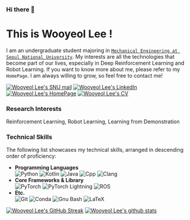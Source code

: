 ### Hi there 👋

# This is Wooyeol Lee !
I am an undergraduate student majoring in [`Mechanical Engineering at Seoul National University`](https://me.snu.ac.kr/en). My interests are all the technologies that become part of our lives, especially in Deep Reinforcement Learning and Robot Learning. If you want to know more about me, please refer to my `HomePage`. I am always willing to grow, so feel free to contact me!

[![Wooyeol Lee's SNU mail](https://img.shields.io/badge/Gmail-D14836?style=for-the-badge&logo=gmail&logoColor=white)](mailto:wooyeol0519@snu.ac.kr)
[![Wooyeol Lee's LinkedIn](https://img.shields.io/badge/LinkedIn-0077B5?style=for-the-badge&logo=linkedin&logoColor=white)](https://www.linkedin.com/in/이우열-8933b9230)
[![Wooyeol Lee's HomePage](https://img.shields.io/badge/HomePage-000000?style=for-the-badge&logo=About.me&logoColor=white)](https://thisiswooyeol.github.io)
[![Wooyeol Lee's CV](https://img.shields.io/badge/CV-000000?style=for-the-badge)](https://thisiswooyeol.github.io/assets/pdf/WooyeolLee_CV.pdf)


### Research Interests
Reinforcement Learning, Robot Learning, Learning from Demonstration


### Technical Skills
The following list showcases my technical skills, arranged in descending order of proficiency:
* **Programming Languages**<br/>
![Python](https://img.shields.io/badge/Python-3776AB?style=for-the-badge&logo=python&logoColor=white)
![Kotlin](https://img.shields.io/badge/kotlin-%237F52FF.svg?style=for-the-badge&logo=kotlin&logoColor=white)
![Java](https://img.shields.io/badge/Java-ED8B00?style=for-the-badge&logo=openjdk&logoColor=white)
![Cpp](https://img.shields.io/badge/C%2B%2B-00599C?style=for-the-badge&logo=c%2B%2B&logoColor=white)
![Clang](https://img.shields.io/badge/C-00599C?style=for-the-badge&logo=c&logoColor=white)
* **Core Frameworks & Library**<br/>
![PyTorch](https://img.shields.io/badge/PyTorch-EE4C2C?style=for-the-badge&logo=pytorch&logoColor=white)
![PyTorch Lightning](https://img.shields.io/badge/PyTorch%20Lightning-792DE4?style=for-the-badge&logo=lightning&logoColor=white)
![ROS](https://img.shields.io/badge/ROS-22314E?style=for-the-badge&logo=ROS&logoColor=white) 
* **Etc.**<br/>
![Git](https://img.shields.io/badge/GIT-E44C30?style=for-the-badge&logo=git&logoColor=white)
![Conda](https://img.shields.io/badge/conda-342B029.svg?&style=for-the-badge&logo=anaconda&logoColor=white)
![Gnu Bash](https://img.shields.io/badge/GNU%20Bash-4EAA25?style=for-the-badge&logo=GNU%20Bash&logoColor=white)
![LaTeX](https://img.shields.io/badge/latex-%23008080.svg?style=for-the-badge&logo=latex&logoColor=white)

<!-- TODO skills!!
![Rust](https://img.shields.io/badge/rust-%23000000.svg?style=for-the-badge&logo=rust&logoColor=white)
![OCaml](https://img.shields.io/badge/OCaml-%23E98407.svg?style=for-the-badge&logo=ocaml&logoColor=white)
![Docker](https://img.shields.io/badge/docker-%230db7ed.svg?style=for-the-badge&logo=docker&logoColor=white)
![Kubernetes](https://img.shields.io/badge/kubernetes-%23326ce5.svg?style=for-the-badge&logo=kubernetes&logoColor=white)
+ JAX, Mojo language

* IF AVAILABLE *
![Go](https://img.shields.io/badge/go-%2300ADD8.svg?style=for-the-badge&logo=go&logoColor=white)
-->


<!-- ![Wooyeol Lee's github stats](https://github-readme-stats.vercel.app/api?username=thisisWooyeol&show_icons=true&rank_icon=github&theme=default) -->
[![Wooyeol Lee's GitHub Streak](https://streak-stats.demolab.com?user=thisiswooyeol&theme=tokyonight-duo)](https://git.io/streak-stats)
[![Wooyeol Lee's github stats](https://github-readme-stats.vercel.app/api/top-langs/?username=thisiswooyeol&size_weight=0.5&count_weight=0.5&langs_count=8&layout=compact&theme=tokyonight-duo)](https://github.com/thisisWooyeol)
<!-- [![Wooyeol Lee's GitHub profile summary](https://github-profile-trophy.vercel.app/?username=thisiswooyeol&theme=tokyonight-duo)](https://github.com/thisisWooyeol) -->



<!--
**thisisWooyeol/thisisWooyeol** is a ✨ _special_ ✨ repository because its `README.md` (this file) appears on your GitHub profile.

Here are some ideas to get you started:

- 🔭 I’m currently working on ...
- 🌱 I’m currently learning ...
- 👯 I’m looking to collaborate on ...
- 🤔 I’m looking for help with ...
- 💬 Ask me about ...
- 📫 How to reach me: ...
- 😄 Pronouns: ...
- ⚡ Fun fact: ...
-->

